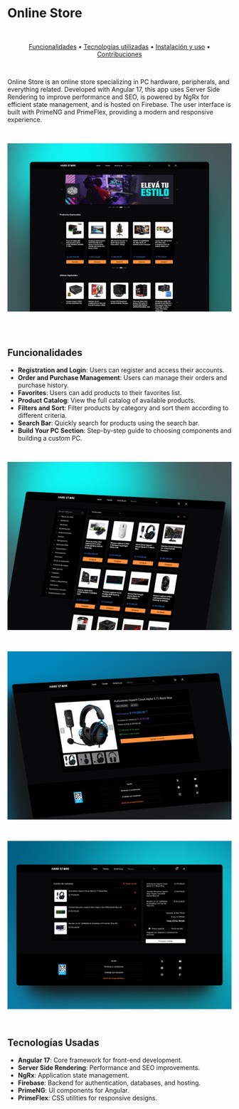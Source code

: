 # Online Store

<br>

<p align="center">
  <a href="#Funcionalidades">Funcionalidades</a> •
  <a href="#Tecnologías-utilizadas">Tecnologías utilizadas</a> •
  <a href="#Instalación-y-uso">Instalación y uso</a> •
  <a href="#Contribuciones">Contribuciones</a>
</p>

<br>

Online Store is an online store specializing in PC hardware, peripherals, and everything related. Developed with Angular 17, this app uses Server Side Rendering to improve performance and SEO, is powered by NgRx for efficient state management, and is hosted on Firebase. The user interface is built with PrimeNG and PrimeFlex, providing a modern and responsive experience.

<br>

![screenshot](./docs/assets/home.png)

<br>
<br>

## Funcionalidades

- **Registration and Login**: Users can register and access their accounts.
- **Order and Purchase Management**: Users can manage their orders and purchase history.
- **Favorites**: Users can add products to their favorites list.
- **Product Catalog**: View the full catalog of available products.
- **Filters and Sort**: Filter products by category and sort them according to different criteria.
- **Search Bar**: Quickly search for products using the search bar.
- **Build Your PC Section**: Step-by-step guide to choosing components and building a custom PC.

<br>

![screenshot](./docs/assets/shop.png)

<br>

![screenshot](./docs/assets/product.png)

<br>

![screenshot](./docs/assets/cart.png)

<br>

## Tecnologías Usadas

- **Angular 17**: Core framework for front-end development.
- **Server Side Rendering**: Performance and SEO improvements.
- **NgRx**: Application state management.
- **Firebase**: Backend for authentication, databases, and hosting.
- **PrimeNG**: UI components for Angular.
- **PrimeFlex**: CSS utilities for responsive designs.
  
<br>
